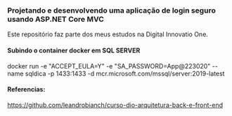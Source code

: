 ### Projetando e desenvolvendo uma aplicação de login seguro usando ASP.NET Core MVC
Este repositório faz parte dos meus estudos na Digital Innovatio One.

#### Subindo o container docker em SQL SERVER
docker run -e "ACCEPT_EULA=Y" -e "SA_PASSWORD=App@223020" --name sqldica -p 1433:1433 -d mcr.microsoft.com/mssql/server:2019-latest

#### Referencias:
https://github.com/leandrobianch/curso-dio-arquitetura-back-e-front-end
